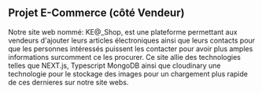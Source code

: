 ## Projet E-Commerce (côté Vendeur)
Notre site web nommé: KE@_Shop, est une plateforme permettant aux vendeurs d'ajouter leurs articles électroniques ainsi que leurs contacts pour que les personnes intéressés puissent les contacter pour avoir plus amples informations surcomment ce les procurer.
Ce site allie des technologies telles que NEXT.js, Typescript MongoDB ainsi que cloudinary une technologie pour le stockage des images pour un chargement plus rapide de ces dernieres sur notre site webs.
